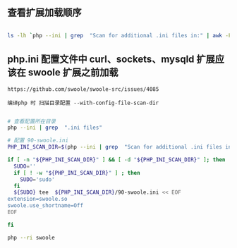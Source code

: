 ## 查看扩展加载顺序

```bash

ls -lh `php --ini | grep  "Scan for additional .ini files in:" | awk -F 'in:' '{ print $2 }' | xargs`

```

## php.ini 配置文件中 curl、sockets、mysqld 扩展应该在 swoole 扩展之前加载
    https://github.com/swoole/swoole-src/issues/4085

    编译php 时 扫描目录配置 --with-config-file-scan-dir

```bash

# 查看配置所在目录
php --ini | grep  ".ini files"

# 配置 90-swoole.ini
PHP_INI_SCAN_DIR=$(php --ini | grep  "Scan for additional .ini files in:" | awk -F 'in:' '{ print $2 }' | xargs)

if [ -n "${PHP_INI_SCAN_DIR}" ] && [ -d "${PHP_INI_SCAN_DIR}" ]; then
  SUDO=''
  if [ ! -w "${PHP_INI_SCAN_DIR}" ] ; then
    SUDO='sudo'
  fi
  ${SUDO} tee  ${PHP_INI_SCAN_DIR}/90-swoole.ini << EOF
extension=swoole.so
swoole.use_shortname=Off
EOF

fi

php --ri swoole

```

